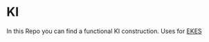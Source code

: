 # KI
In this Repo you can find a functional KI construction.
Uses for <a href="github.com/ft-ki/ekes">EKES</a>
